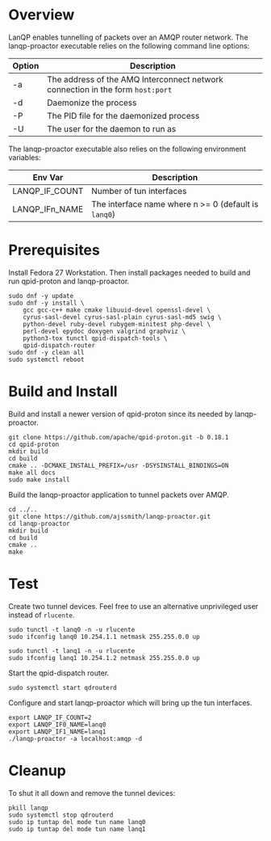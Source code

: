# Overview
LanQP enables tunnelling of packets over an AMQP router network.
The lanqp-proactor executable relies on the following command line
options:

| Option | Description |
| ------ | ----------- |
| -a <address> | The address of the AMQ Interconnect network connection in the form `host:port` |
| -d | Daemonize the process |
| -P <file> | The PID file for the daemonized process |
| -U <user> | The user for the daemon to run as |

The lanqp-proactor executable also relies on the following environment variables:

| Env Var | Description |
| ------- | ----------- |
| LANQP_IF_COUNT | Number of tun interfaces |
| LANQP_IFn_NAME | The interface name where n >= 0 (default is `lanq0`) |

# Prerequisites
Install Fedora 27 Workstation.  Then install packages needed to
build and run qpid-proton and lanqp-proactor.

    sudo dnf -y update
    sudo dnf -y install \
        gcc gcc-c++ make cmake libuuid-devel openssl-devel \
        cyrus-sasl-devel cyrus-sasl-plain cyrus-sasl-md5 swig \
        python-devel ruby-devel rubygem-minitest php-devel \
        perl-devel epydoc doxygen valgrind graphviz \
        python3-tox tunctl qpid-dispatch-tools \
        qpid-dispatch-router
    sudo dnf -y clean all
    sudo systemctl reboot

# Build and Install
Build and install a newer version of qpid-proton since its needed
by lanqp-proactor.

    git clone https://github.com/apache/qpid-proton.git -b 0.18.1
    cd qpid-proton
    mkdir build
    cd build
    cmake .. -DCMAKE_INSTALL_PREFIX=/usr -DSYSINSTALL_BINDINGS=ON
    make all docs
    sudo make install

Build the lanqp-proactor application to tunnel packets over AMQP.

    cd ../..
    git clone https://github.com/ajssmith/lanqp-proactor.git
    cd lanqp-proactor
    mkdir build
    cd build
    cmake ..
    make

# Test
Create two tunnel devices.  Feel free to use an alternative
unprivileged user instead of `rlucente`.

    sudo tunctl -t lanq0 -n -u rlucente
    sudo ifconfig lanq0 10.254.1.1 netmask 255.255.0.0 up

    sudo tunctl -t lanq1 -n -u rlucente
    sudo ifconfig lanq1 10.254.1.2 netmask 255.255.0.0 up

Start the qpid-dispatch router.

    sudo systemctl start qdrouterd

Configure and start lanqp-proactor which will bring up the tun
interfaces.

    export LANQP_IF_COUNT=2
    export LANQP_IF0_NAME=lanq0
    export LANQP_IF1_NAME=lanq1
    ./lanqp-proactor -a localhost:amqp -d

# Cleanup
To shut it all down and remove the tunnel devices:

    pkill lanqp
    sudo systemctl stop qdrouterd
    sudo ip tuntap del mode tun name lanq0
    sudo ip tuntap del mode tun name lanq1

